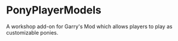 PonyPlayerModels
================

A workshop add-on for Garry's Mod which allows players to play as customizable ponies.
